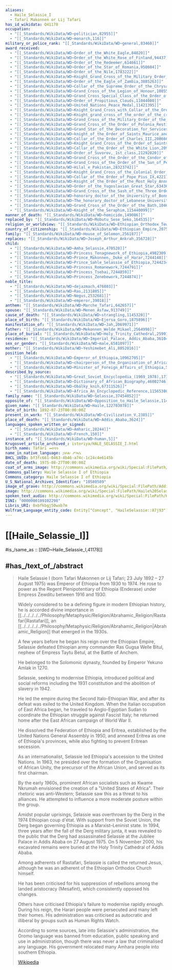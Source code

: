 ```yaml
---
aliases:
  - Haile_Selassie_I
  - Tafari Makonnen or Lij Tafari
has_id_wikidata: Q41178
occupation:
  - "[[_Standards/WikiData/WD~politician,82955]]"
  - "[[_Standards/WikiData/WD~monarch,116]]"
military_or_police_rank: "[[_Standards/WikiData/WD~general,83460]]"
award_received:
  - "[[_Standards/WikiData/WD~Order_of_the_White_Eagle,84020]]"
  - "[[_Standards/WikiData/WD~Order_of_the_White_Rose_of_Finland,94437]]"
  - "[[_Standards/WikiData/WD~Order_of_the_Redeemer,614661]]"
  - "[[_Standards/WikiData/WD~Order_of_the_Star_of_Romania,950604]]"
  - "[[_Standards/WikiData/WD~Order_of_the_Nile,1783222]]"
  - "[[_Standards/WikiData/WD~Knight_Grand_Cross_of_the_Military_Order_of_William,2424158]]"
  - "[[_Standards/WikiData/WD~Order_of_the_Eagle_of_Zambia,3885263]]"
  - "[[_Standards/WikiData/WD~Collar_of_the_Supreme_Order_of_the_Chrysanthemum,5357263]]"
  - "[[_Standards/WikiData/WD~Grand_Cross_of_the_Legion_of_Honour,10855226]]"
  - "[[_Standards/WikiData/WD~Grand_Cross_Special_Class_of_the_Order_of_Merit_of_the_Federal_Republic_of_Germany,10904959]]"
  - "[[_Standards/WikiData/WD~Order_of_Propitious_Clouds,11044080]]"
  - "[[_Standards/WikiData/WD~United_Nations_Peace_Medal,11421395]]"
  - "[[_Standards/WikiData/WD~Knight_Grand_Cross_with_Collar_of_the_Order_of_Merit_of_the_Italian_Republic,14539990]]"
  - "[[_Standards/WikiData/WD~Knight_grand_cross_of_the_order_of_the_crown_of_Italy,14865244]]"
  - "[[_Standards/WikiData/WD~Grand_Cross_of_the_Military_Order_of_the_Tower_and_Sword,15042103]]"
  - "[[_Standards/WikiData/WD~Grand_Cross_of_the_Order_of_Polonia_Restituta,15715257]]"
  - "[[_Standards/WikiData/WD~Grand_Star_of_the_Decoration_for_Services_to_the_Republic_of_Austria,17409133]]"
  - "[[_Standards/WikiData/WD~knight_of_the_Order_of_Saints_Maurice_and_Lazarus,20080471]]"
  - "[[_Standards/WikiData/WD~Collar_of_the_Order_of_Charles_III,20866626]]"
  - "[[_Standards/WikiData/WD~Knight_Grand_Cross_of_the_Order_of_Saints_Maurice_and_Lazarus,20888823]]"
  - "[[_Standards/WikiData/WD~Collar_of_the_Order_of_the_White_Lion,20966612]]"
  - "[[_Standards/WikiData/WD~Order_of_Suvorov,_1st_class,21292820]]"
  - "[[_Standards/WikiData/WD~Grand_Cross_of_the_Order_of_the_Condor_of_the_Andes,25342379]]"
  - "[[_Standards/WikiData/WD~Grand_Cross_of_the_Order_of_the_Sun_of_Peru,25755314]]"
  - "[[_Standards/WikiData/WD~Hilal_e_Pakistan,28323742]]"
  - "[[_Standards/WikiData/WD~Knight_Grand_Cross_of_the_Colonial_Order_of_the_Star_of_Italy,39746702]]"
  - "[[_Standards/WikiData/WD~Collar_of_the_Order_of_Pope_Pius_IX,42217122]]"
  - "[[_Standards/WikiData/WD~Knight_of_the_Order_of_the_Most_Holy_Annunciation,56855000]]"
  - "[[_Standards/WikiData/WD~Order_of_the_Yugoslavian_Great_Star,63436645]]"
  - "[[_Standards/WikiData/WD~Grand_Cross_of_the_Sash_of_the_Three_Orders,66580078]]"
  - "[[_Standards/WikiData/WD~honorary_doctor_of_the_University_of_Bonn,83489209]]"
  - "[[_Standards/WikiData/WD~The_honorary_doctor_of_Lebanese_University,101091907]]"
  - "[[_Standards/WikiData/WD~Grand_Cross_of_the_Order_of_the_Bath,104615859]]"
  - "[[_Standards/WikiData/WD~Knight_of_the_Seraphim,115440099]]"
manner_of_death: "[[_Standards/WikiData/WD~homicide,149086]]"
replaced_by: "[[_Standards/WikiData/WD~Mobutu_Sese_Seko,164535]]"
religion_or_worldview: "[[_Standards/WikiData/WD~Ethiopian_Orthodox_Tewahedo_Church,179829]]"
country_of_citizenship: "[[_Standards/WikiData/WD~Ethiopian_Empire,207521]]"
family: "[[_Standards/WikiData/WD~House_of_Solomon,256187]]"
replaces: "[[_Standards/WikiData/WD~Joseph_Arthur_Ankrah,356728]]"
child:
  - "[[_Standards/WikiData/WD~Amha_Selassie,470528]]"
  - "[[_Standards/WikiData/WD~Princess_Tenagnework_of_Ethiopia,4982309]]"
  - "[[_Standards/WikiData/WD~Prince_Makonnen,_Duke_of_Harar,7244148]]"
  - "[[_Standards/WikiData/WD~Prince_Sahle_Selassie_of_Ethiopia,7244234]]"
  - "[[_Standards/WikiData/WD~Princess_Romanework,7244791]]"
  - "[[_Standards/WikiData/WD~Princess_Tsehai,7244859]]"
  - "[[_Standards/WikiData/WD~Princess_Zenebework,7244874]]"
noble_title:
  - "[[_Standards/WikiData/WD~dejazmach,476803]]"
  - "[[_Standards/WikiData/WD~Ras,2131805]]"
  - "[[_Standards/WikiData/WD~Negus,2532681]]"
  - "[[_Standards/WikiData/WD~emperor,39018]]"
anthem: "[[_Standards/WikiData/WD~Marche_Tafari,642657]]"
spouse: "[[_Standards/WikiData/WD~Menen_Asfaw,913749]]"
cause_of_death: "[[_Standards/WikiData/WD~strangling,1145328]]"
place_of_birth: "[[_Standards/WikiData/WD~Ejersa_Goro,1875896]]"
manifestation_of: "[[_Standards/WikiData/WD~Jah,2069971]]"
father: "[[_Standards/WikiData/WD~Mekonnen_Welde_Mikael,2564998]]"
place_of_burial: "[[_Standards/WikiData/WD~Holy_Trinity_Cathedral,2599114]]"
residence: "[[_Standards/WikiData/WD~Imperial_Palace,_Addis_Ababa,3610474]]"
sex_or_gender: "[[_Standards/WikiData/WD~male,6581097]]"
mother: "[[_Standards/WikiData/WD~Yeshimebet_Ali,8052816]]"
position_held:
  - "[[_Standards/WikiData/WD~Emperor_of_Ethiopia,10962705]]"
  - "[[_Standards/WikiData/WD~chairperson_of_the_Organisation_of_African_Unity,19161632]]"
  - "[[_Standards/WikiData/WD~Minister_of_Foreign_Affairs_of_Ethiopia,54245074]]"
described_by_source:
  - "[[_Standards/WikiData/WD~Great_Soviet_Encyclopedia_(1969_1978),17378135]]"
  - "[[_Standards/WikiData/WD~Dictionary_of_African_Biography,46002746]]"
  - "[[_Standards/WikiData/WD~Obálky_knih,67311526]]"
  - "[[_Standards/WikiData/WD~Africa_An_Encyclopedic_Reference,115653803]]"
family_name: "[[_Standards/WikiData/WD~Selassie,37454052]]"
opposite_of: "[[_Standards/WikiData/WD~Opposition_to_Haile_Selassie,114316016]]"
given_name: "[[_Standards/WikiData/WD~Haile,122703078]]"
date_of_birth: 1892-07-23T00:00:00Z
present_in_work: "[[_Standards/WikiData/WD~Civilization_V,2385]]"
place_of_death: "[[_Standards/WikiData/WD~Addis_Ababa,3624]]"
languages_spoken_written_or_signed:
  - "[[_Standards/WikiData/WD~Amharic,28244]]"
  - "[[_Standards/WikiData/WD~French,150]]"
instance_of: "[[_Standards/WikiData/WD~human,5]]"
Krugosvet_article_archived_: istoriya/HALE_SELASSIE_I.html
birth_name: Täfäri መኮንን
name_in_native_language: ኃይለ፡ ሥላሴ
BHCL_UUID: bf3fc661-0463-4b46-a74c-1c24c4e6145b
date_of_death: 1975-08-27T00:00:00Z
coat_of_arms_image: http://commons.wikimedia.org/wiki/Special:FilePath/Imperial%20coat%20of%20arms%20of%20Ethiopia%20%28Haile%20Selassie%29.svg
Commons_gallery: Haile Selassie I of Ethiopia
Commons_category: Haile Selassie I of Ethiopia
U_S_National_Archives_Identifier: "10580589"
image_of_grave: http://commons.wikimedia.org/wiki/Special:FilePath/Addis%20abeba%2C%20chiesa%20della%20trinit%C3%A0%2C%20interno%2C%20sarcofagi%20di%20haile%20selassie%20e%20della%20moglie%20menen%20asfaw%2002%2C0.jpg
image: http://commons.wikimedia.org/wiki/Special:FilePath/Haile%20Selassie%20in%20full%20dress.jpg
spoken_text_audio: http://commons.wikimedia.org/wiki/Special:FilePath/Haile%20Selassie%20Spoken.wav
ISNI: "0000000109102298"
Libris_URI: 0xbfkbgj50wxb7m
Wolfram_Language_entity_code: Entity["Concept", "HaileSelassie::87j93"]
---
```


# [[Haile_Selassie_I]] 

#is_/same_as :: [[WD~Haile_Selassie_I,41178]] 

## #has_/text_of_/abstract 

> Haile Selassie I (born Tafari Makonnen or Lij Tafari; 23 July 1892 – 27 August 1975) 
> was Emperor of Ethiopia from 1930 to 1974. 
> He rose to power as the Regent Plenipotentiary of Ethiopia (Enderase) under Empress Zewditu between 1916 and 1930.
>
> Widely considered to be a defining figure in modern Ethiopian history, 
> he is accorded divine importance in [[../../../../../Philosophy/Metaphysic/Religion/Abrahamic_Religion/Rastafari|Rastafari]], an [[../../../../../Philosophy/Metaphysic/Religion/Abrahamic_Religion|Abrahamic_Religion]] that emerged in the 1930s. 
> 
> A few years before he began his reign over the Ethiopian Empire, 
> Selassie defeated Ethiopian army commander Ras Gugsa Welle Bitul, nephew of Empress Taytu Betul, 
> at the Battle of Anchem. 
> 
> He belonged to the Solomonic dynasty, founded by Emperor Yekuno Amlak in 1270.
>
> Selassie, seeking to modernise Ethiopia, introduced political and social reforms 
> including the 1931 constitution and the abolition of slavery in 1942. 
> 
> He led the empire during the Second Italo-Ethiopian War, and after its defeat was exiled to the United Kingdom. 
> When the Italian occupation of East Africa began, he traveled to Anglo-Egyptian Sudan 
> to coordinate the Ethiopian struggle against Fascist Italy; 
> he returned home after the East African campaign of World War II. 
> 
> He dissolved the Federation of Ethiopia and Eritrea, established by the United Nations General Assembly in 1950, 
> and annexed Eritrea as one of Ethiopia's provinces, while also fighting to prevent Eritrean secession. 
> 
> As an internationalist, Selassie led Ethiopia's accession to the United Nations. 
> In 1963, he presided over the formation of the Organisation of African Unity, the precursor of the African Union, 
> and served as its first chairman. 
> 
> By the early 1960s, prominent African socialists such as Kwame Nkrumah 
> envisioned the creation of a "United States of Africa". 
> Their rhetoric was anti-Western; Selassie saw this as a threat to his alliances. 
> He attempted to influence a more moderate posture within the group.
>
> Amidst popular uprisings, Selassie was overthrown by the Derg in the 1974 Ethiopian coup d'état. 
> With support from the Soviet Union, the Derg began governing Ethiopia as a Marxist–Leninist state. 
> In 1994, three years after the fall of the Derg military junta, it was revealed to the public 
> that the Derg had assassinated Selassie at the Jubilee Palace in Addis Ababa on 27 August 1975. 
> On 5 November 2000, his excavated remains were buried at the Holy Trinity Cathedral of Addis Ababa.
>
> Among adherents of Rastafari, Selassie is called the returned Jesus, 
> although he was an adherent of the Ethiopian Orthodox Church himself. 
> 
> He has been criticised for his suppression of rebellions among the landed aristocracy (Mesafint), 
> which consistently opposed his changes. 
> 
> Others have criticised Ethiopia's failure to modernise rapidly enough. 
> During his reign, the Harari people were persecuted and many left their homes. 
> His administration was criticised as autocratic and illiberal by groups such as Human Rights Watch. 
> 
> According to some sources, late into Selassie's administration, 
> the Oromo language was banned from education, public speaking and use in administration, 
> though there was never a law that criminalised any language. 
> His government relocated many Amhara people into southern Ethiopia.
>
> [Wikipedia](https://en.wikipedia.org/wiki/Haile%20Selassie) 



